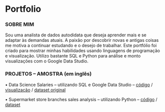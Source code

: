 # Portfolio

### SOBRE MIM
Sou uma analista de dados autodidata que deseja aprender mais e se adaptar às demandas atuais. A paixão por descobrir novas e antigas coisas me motiva a continuar estudando e o desejo de trabalhar. Este portfólio foi criado para mostrar minhas habilidades usando linguagens de programação e visualização. Utilizo bastante SQL e Python para análise e monto visualizações com o Google Data Studio.

### PROJETOS – AMOSTRA (em inglês)
• Data Science Salaries – utilizando SQL e Google Data Studio – [código](https://github.com/camiladaltro/portfolio/tree/main/ds_salaries) / 
[visualização](https://datastudio.google.com/reporting/38bfa77d-5453-45ac-8574-0ba8f2382781/page/mq0zC) / [dataset original](https://www.kaggle.com/datasets/ruchi798/data-science-job-salaries)

• Supermarket store branches sales analysis – utilizando Python – [código](https://github.com/camiladaltro/portfolio/blob/main/stores_sales.ipynb) / [dataset](https://www.kaggle.com/datasets/surajjha101/stores-area-and-sales-data)
